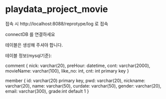 # playdata_project_movie

접속 시 http://localhost:8088/reprotype/log 로 접속 

connectDB 를 연결하세요 

테이블은 생성해 주셔야 합니다.

테이블 정보(mysql기준):

comment 
{
nick: varchar(20),
preHour: datetime,
cont: varchar(2000),
movieName: varchar(100),
like_no: int,
cnt: int primary key
}

member
{
id: varchar(20) primary key,
pwd: varchar(20),
nickname: varchar(20),
name: varchar(50),
curdate: varchar(50),
gender: varchar(20),
email: varchar(300),
grade:int default 1
}
